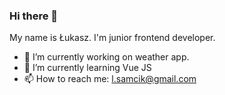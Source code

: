 ### Hi there 👋
My name is Łukasz. I'm junior frontend developer.
- 🔭 I’m currently working on weather app.
- 🌱 I’m currently learning Vue JS
- 📫 How to reach me: l.samcik@gmail.com
<!--
**Lukaszwebster/Lukaszwebster** is a ✨ _special_ ✨ repository because its `README.md` (this file) appears on your GitHub profile.

Here are some ideas to get you started:

- 🔭 I’m currently working on ...
- 🌱 I’m currently learning ...
- 👯 I’m looking to collaborate on ...
- 🤔 I’m looking for help with ...
- 💬 Ask me about ...
- 📫 How to reach me: ...
- 😄 Pronouns: ...
- ⚡ Fun fact: ...
-->

